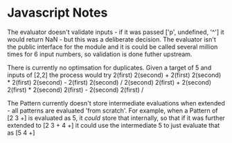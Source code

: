 # Javascript Notes

The evaluator doesn't validate inputs - if it was passed ['p', undefined, '^'] it would return NaN - but this was a deliberate decision. The evaluator isn't the public interface for the module and it is could be called several million times for 6 input numbers, so validation is done futher upstream.

There is currently no optimsation for duplicates. Given a target of 5 and inputs of [2,2] the process would try
2(first) 2(second) +
2(first) 2(second) *
2(first) 2(second) -
2(first) 2(second) /
2(second) 2(first) +
2(second) 2(first) *
2(second) 2(first) -
2(second) 2(first) /

The Pattern currently doesn't store intermediate evaluations when extended - all patterns are evaluated 'from scratch'. For example, when a Pattern of [2 3 +] is evaluated as 5, it _could_ store that internally, so that if it was further extended to [2 3 + 4 +] it could use the intermediate 5 to just evaluate that as [5 4 +]
